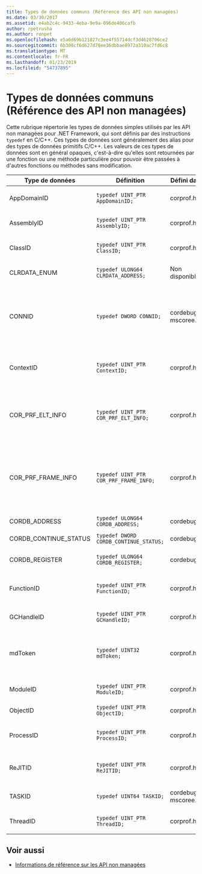 ```yaml
---
title: Types de données communs (Référence des API non managées)
ms.date: 03/30/2017
ms.assetid: e4ab2c4c-9433-4eba-9e9a-096de406cafb
author: rpetrusha
ms.author: ronpet
ms.openlocfilehash: e5a6d69b121827c3ee4f55714dcf3d4628706ce2
ms.sourcegitcommit: 6b308cf6d627d78ee36dbbae8972a310ac7fd6c8
ms.translationtype: MT
ms.contentlocale: fr-FR
ms.lasthandoff: 01/23/2019
ms.locfileid: "54737895"
---
```

# <a name="common-data-types-unmanaged-api-reference"></a>Types de données communs (Référence des API non managées)
Cette rubrique répertorie les types de données simples utilisés par les API non managées pour .NET Framework, qui sont définis par des instructions `typedef` en C/C++. Ces types de données sont généralement des alias pour des types de données primitifs C/C++. Les valeurs de ces types de données sont en général opaques, c'est-à-dire qu'elles sont retournées par une fonction ou une méthode particulière pour pouvoir être passées à d'autres fonctions ou méthodes sans modification.  
  
|Type de données|Définition|Défini dans|Description|  
|---------------|----------------|----------------|-----------------|  
|AppDomainID|`typedef UINT_PTR AppDomainID;`|corprof.h|L'identificateur d'un domaine d'application.|  
|AssemblyID|`typedef UINT_PTR AssemblyID;`|corprof.h|L'identificateur d'un assembly.|  
|ClassID|`typedef UINT_PTR ClassID;`|corprof.h|L'identificateur d'une classe managée.|
|CLRDATA_ENUM|`typedef ULONG64 CLRDATA_ADDRESS;`|Non disponible|Une adresse mémoire de 64 bits.|
|CONNID|`typedef DWORD CONNID;`|cordebug.h, mscoree.h|L'identificateur de connexion pour un thread qui est connecté à une instance de Microsoft SQL Server.|  
|ContextID|`typedef UINT_PTR ContextID;`|corprof.h|L'identificateur du contexte associé à un thread managé particulier.|  
|COR_PRF_ELT_INFO|`typedef UINT_PTR COR_PRF_ELT_INFO;`|corprof.h|Un handle opaque qui représente des informations sur un frame de pile particulier.|  
|COR_PRF_FRAME_INFO|`typedef UINT_PTR COR_PRF_FRAME_INFO;`|corprof.h|Un handle opaque qui pointe vers un frame de pile. Il est valide seulement pendant le rappel auquel il est passé.|  
|CORDB_ADDRESS|`typedef ULONG64 CORDB_ADDRESS;`|cordebug.h|Une adresse en mémoire.|  
|CORDB_CONTINUE_STATUS|`typedef DWORD CORDB_CONTINUE_STATUS;`|cordebug.h|État de la continuation.|  
|CORDB_REGISTER|`typedef ULONG64 CORDB_REGISTER;`|cordebug.h|La valeur d'un registre du processeur.|
|FunctionID|`typedef UINT_PTR FunctionID;`|corprof.h|L'identificateur d'une fonction ou d'une méthode.|  
|GCHandleID|`typedef UINT_PTR GCHandleID;`|corprof.h|Un handle de récupération de mémoire.|  
|mdToken|`typedef UINT32 mdToken;`|corprof.h|Jeton de métadonnées (une ligne dans une table de métadonnées).|  
|ModuleID|`typedef UINT_PTR ModuleID;`|corprof.h|L'identificateur d'un module d'assembly.|  
|ObjectID|`typedef UINT_PTR ObjectID;`|corprof.h|L'identificateur d'un objet.|  
|ProcessID|`typedef UINT_PTR ProcessID;`|corprof.h|L'identificateur d'un processus managé.|  
|ReJITID|`typedef UINT_PTR ReJITID;`|corprof.h|Identificateur d'une fonction traitée juste-à-temps.|  
|TASKID|`typedef UINT64 TASKID;`|cordebug.h, mscoree.h|L’identificateur d’un [ICLRTask](../../../docs/framework/unmanaged-api/hosting/iclrtask-interface.md) instance.|  
|ThreadID|`typedef UINT_PTR ThreadID;`|corprof.h|L'identificateur d'un thread managé.|  
  
## <a name="see-also"></a>Voir aussi
- [Informations de référence sur les API non managées](../../../docs/framework/unmanaged-api/index.md)
